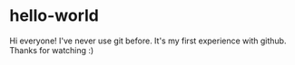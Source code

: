 # hello-world

Hi everyone!
I've never use git before. It's my first experience with github. Thanks for watching :)
